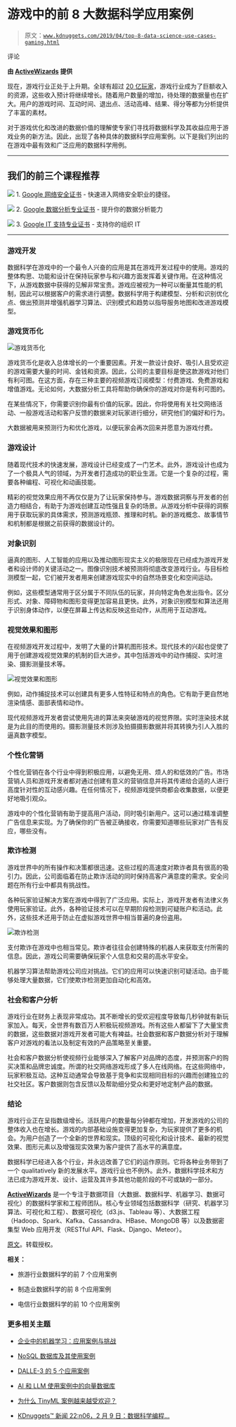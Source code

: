 # 游戏中的前 8 大数据科学应用案例

> 原文：[`www.kdnuggets.com/2019/04/top-8-data-science-use-cases-gaming.html`](https://www.kdnuggets.com/2019/04/top-8-data-science-use-cases-gaming.html)

评论

**由 [ActiveWizards](https://activewizards.com/) 提供**

现在，游戏行业正处于上升期。全球有超过 [20 亿玩家](https://newzoo.com/insights/articles/newzoos-2018-report-insights-into-the-137-9-billion-global-games-market/)，游戏行业成为了巨额收入的资源，这些收入预计将继续增长。随着用户数量的增加，待处理的数据量也在扩大。用户的游戏时间、互动时间、退出点、活动高峰、结果、得分等都为分析提供了丰富的素材。

对于游戏优化和改进的数据价值的理解使专家们寻找将数据科学及其收益应用于游戏业务的新方法。因此，出现了各种具体的数据科学应用案例。以下是我们列出的在游戏中最有效和广泛应用的数据科学用例。

* * *

## 我们的前三个课程推荐

![](img/0244c01ba9267c002ef39d4907e0b8fb.png) 1\. [Google 网络安全证书](https://www.kdnuggets.com/google-cybersecurity) - 快速进入网络安全职业的捷径。

![](img/e225c49c3c91745821c8c0368bf04711.png) 2\. [Google 数据分析专业证书](https://www.kdnuggets.com/google-data-analytics) - 提升你的数据分析能力

![](img/0244c01ba9267c002ef39d4907e0b8fb.png) 3\. [Google IT 支持专业证书](https://www.kdnuggets.com/google-itsupport) - 支持你的组织 IT

* * *

### 游戏开发

数据科学在游戏中的一个最令人兴奋的应用是其在游戏开发过程中的使用。游戏的整体构思、功能和设计在保持玩家参与和兴趣方面发挥着关键作用。在这种情况下，从游戏数据中获得的见解非常宝贵。游戏应被视为一种可以衡量其性能的机制，因此可以根据客户的需求进行调整。数据科学用于构建模型、分析和识别优化点、做出预测并增强机器学习算法、识别模式和趋势以指导服务地图和改进游戏模型。

### 游戏货币化

![游戏货币化 ](img/aa662e85e22169b82e1145b17d2a342a.png)

游戏货币化是收入总体增长的一个重要因素。开发一款设计良好、吸引人且受欢迎的游戏需要大量的时间、金钱和资源。因此，公司的主要目标是使这款游戏对他们有利可图。在这方面，存在三种主要的视频游戏订阅模型：付费游戏、免费游戏和增值游戏。无论如何，大数据分析工具将帮助你确保你的游戏对你是有利可图的。

在某些情况下，你需要识别你最有价值的玩家。因此，你将使用有关社交网络活动、一般游戏活动和客户反馈的数据来对玩家进行细分，研究他们的偏好和行为。

大数据被用来预测行为和优化游戏，以便玩家会再次回来并愿意为游戏付费。

### 游戏设计

随着现代技术的快速发展，游戏设计已经变成了一门艺术。此外，游戏设计也成为了一个极具人气的领域，为开发者打造成功的职业生涯。它是一个复杂的过程，需要各种编程、可视化和动画技能。

精彩的视觉效果应用不再仅仅是为了让玩家保持参与。游戏数据洞察与开发者的创造力相结合，有助于为游戏创建互动性强且复杂的场景。从游戏分析中获得的洞察用于获取玩家的具体需求，预测游戏瓶颈、推理和时机。新的游戏概念、故事情节和机制都是根据之前获得的数据设计的。

### 对象识别

逼真的图形、人工智能的应用以及推动图形现实主义的极限现在已经成为游戏开发者和设计师的关键活动之一。图像识别技术被预测将彻底改变游戏行业。与目标检测模型一起，它们被开发者用来创建游戏现实中的自然场景变化和空间运动。

例如，这些模型通常用于区分属于不同队伍的玩家，并向特定角色发出指令。区分形式、对象、障碍物和图形变得更加容易且更快。此外，对象识别模型和算法还用于识别身体动作，以便在屏幕上传达和反映这些动作，从而用于互动游戏。

### 视觉效果和图形

在视频游戏开发过程中，发明了大量的计算机图形技术。现代技术的兴起也促使了用于创建游戏视觉效果的机制的巨大进步。其中包括游戏中的动作捕捉、实时渲染、摄影测量技术等。

![视觉效果和图形](img/c90fd8928b81bfa61215dade418ce5a9.png)

例如，动作捕捉技术可以创建具有更多人性特征和特点的角色。它有助于更自然地渲染情感、面部表情和动作。

现代视频游戏开发者尝试使用先进的算法来突破游戏的视觉界限。实时渲染技术就是为此目的而使用的。摄影测量技术则涉及拍摄摄影数据并将其转换为引人入胜的逼真数字模型。

### 个性化营销

个性化营销在各个行业中得到积极应用，以避免无用、烦人的和低效的广告。市场营销人员和游戏开发者都对通过创建有意义的营销信息并将其传递给合适的人进行高度针对性的互动感兴趣。在任何情况下，视频游戏提供商都会收集数据，以便更好地吸引观众。

游戏中的个性化营销有助于提高用户活动，同时吸引新用户。这可以通过精准调整广告信息来实现。为了确保你的广告被正确接收，你需要知道哪些玩家对广告有反应，哪些没有。

### 欺诈检测

游戏世界中的所有操作和决策都很迅速。这些过程的高速度对欺诈者具有很高的吸引力。因此，公司面临着在防止欺诈活动的同时保持高客户满意度的需求。安全问题在所有行业中都具有挑战性。

各种玩家验证解决方案在游戏中得到了广泛应用。实际上，游戏开发者有法律义务使用玩家验证。此外，各种验证技术可以在早期阶段检测到可疑账户和活动。此外，这些技术还用于防止在虚拟游戏世界中相当普遍的身份盗用。

![欺诈检测](img/ad758ec6cffefcb8f64beca6dca5f80a.png)

支付欺诈在游戏中也相当常见。欺诈者往往会创建特殊的机器人来获取支付所需的信息。因此，游戏公司需要确保玩家个人信息和交易的高水平安全。

机器学习算法帮助游戏公司应对挑战。它们的应用可以快速识别可疑活动。由于能够处理大量数据，它们使欺诈检测更加自动化和高效。

### 社会和客户分析

游戏行业在财务上表现非常成功。其不断增长的受欢迎程度导致每几秒钟就有新玩家加入。每天，全世界有数百万人积极玩视频游戏。所有这些人都留下了大量宝贵的数据，这些数据对游戏开发者可能大有裨益。社会数据和客户数据分析对于理解客户对游戏的看法以及制定有效的产品策略至关重要。

社会和客户数据分析使视频行业能够深入了解客户对品牌的态度，并预测客户的购买决策和品牌忠诚度。所谓的社交网络游戏形成了多人在线网络。在这些网络中，玩家积极互动。这种互动通常会导致基于竞争和实现相同目标的兴趣而创建独立的社交社区。客户数据则包含反馈以及帮助细分受众和更好地定制产品的数据。

### 结论

游戏行业正在呈指数级增长。活跃用户的数量每分钟都在增加，开发游戏的公司的整体收入也在增长。游戏的内部基础设施变得更加复杂，为玩家提供了更多的机会。为用户创造了一个全新的世界和现实。顶级的可视化和设计技术、最新的视觉效果、图形元素以及增强现实效果为客户提供了高水平的满意度。

数据科学已经进入各个行业，并永远改善了它们的运作原则。它将各种业务带到了一个 qualitatively 新的发展水平。游戏行业也不例外。此外，数据科学技术和方法已成为游戏开发、设计、运营及其许多其他功能阶段的不可或缺的一部分。

**[ActiveWizards](https://activewizards.com/)** 是一个专注于数据项目（大数据、数据科学、机器学习、数据可视化）的数据科学家和工程师团队。核心专业领域包括数据科学（研究、机器学习算法、可视化和工程）、数据可视化（d3.js、Tableau 等）、大数据工程（Hadoop、Spark、Kafka、Cassandra、HBase、MongoDB 等）以及数据密集型 Web 应用开发（RESTful API、Flask、Django、Meteor）。

[原文](https://activewizards.com/blog/top-8-data-science-use-cases-in-gaming/)。转载授权。

**相关：**

+   旅游行业数据科学的前 7 个应用案例

+   制造业数据科学的前 8 个应用案例

+   电信行业数据科学的前 10 个应用案例

### 更多相关主题

+   [企业中的机器学习：应用案例与挑战](https://www.kdnuggets.com/2022/08/dss-machine-learning-enterprise-cases-challenges.html)

+   [NoSQL 数据库及其使用案例](https://www.kdnuggets.com/2023/03/nosql-databases-cases.html)

+   [DALLE-3 的 5 个应用案例](https://www.kdnuggets.com/5-use-cases-of-dalle-3)

+   [AI 和 LLM 使用案例中的向量数据库](https://www.kdnuggets.com/vector-databases-in-ai-and-llm-use-cases)

+   [为什么 TinyML 案例越来越受欢迎？](https://www.kdnuggets.com/2022/10/tinyml-cases-becoming-popular.html)

+   [KDnuggets™ 新闻 22:n06，2 月 9 日：数据科学编程…](https://www.kdnuggets.com/2022/n06.html)

